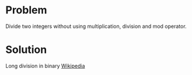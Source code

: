Problem
===
Divide two integers without using multiplication, division and mod operator.

Solution
===
Long division in binary [Wikipedia](http://www.wikiwand.com/en/Division_algorithm#/Long_division)
